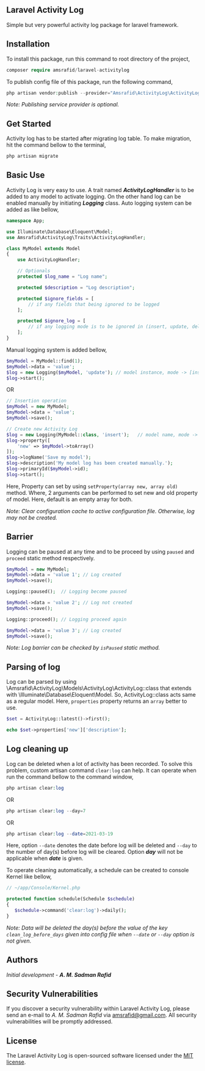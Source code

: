 ## Laravel Activity Log

Simple but very powerful activity log package for laravel framework.

## Installation

To install this package, run this command to root directory of the project,

~~~php
composer require amsrafid/laravel-activitylog
~~~

To publish config file of this package, run the following command,

~~~php
php artisan vendor:publish --provider="Amsrafid\ActivityLog\ActivityLogServiceProvider"
~~~

_Note: Publishing service provider is optional._

## Get Started

Activity log has to be started after migrating log table. To make migration, hit the command bellow to the terminal,

~~~php
php artisan migrate
~~~

## Basic Use

Activity Log is very easy to use. A trait named **_ActivityLogHandler_** is to be added to any model to activate logging. On the other hand log can be enabled manually by initiating **_Logging_** class. Auto logging system can be added as like bellow,

~~~php
namespace App;

use Illuminate\Database\Eloquent\Model;
use Amsrafid\ActivityLog\Traits\ActivityLogHandler;

class MyModel extends Model
{
    use ActivityLogHandler;

    // Optionals
    protected $log_name = "Log name";

    protected $description = "Log description";

    protected $ignore_fields = [
        // if any fields that being ignored to be logged
    ];

    protected $ignore_log = [
        // if any logging mode is to be ignored in (insert, update, delete, forceDelete)
    ];
}
~~~

Manual logging system is added bellow,

~~~php
$myModel = MyModel::find(1);
$myModel->data = 'value';
$log = new Logging($myModel, 'update'); // model instance, mode -> [insert, update, delete, forceDelete]
$log->start();
~~~
OR
~~~php
// Insertion operation
$myModel = new MyModel;
$myModel->data = 'value';
$myModel->save();

// Create new Activity Log
$log = new Logging(MyModel::class, 'insert');   // model name, mode -> [insert, update, delete, forceDelete]
$log->property([
    'new' => $myModel->toArray()
]);
$log->logName('Save my model');
$log->description('My model log has been created manually.');
$log->primaryId($myModel->id);
$log->start();
~~~

Here, Property can set by using `setProperty(array new, array old)` method. Where, 2 arguments can be performed to set new and old property of model. Here, default is an empty array for both.

_Note: Clear configuration cache to active configuration file. Otherwise, log may not be created._

## Barrier

Logging can be paused at any time and to be proceed by using `paused` and `proceed` static method respectively.

~~~php
$myModel = new MyModel;
$myModel->data = 'value 1'; // Log created
$myModel->save();

Logging::paused();  // Logging become paused

$myModel->data = 'value 2'; // Log not created
$myModel->save();

Logging::proceed(); // Logging proceed again

$myModel->data = 'value 3'; // Log created
$myModel->save();
~~~

_Note: Log barrier can be checked by `isPaused` static method._

## Parsing of log

Log can be parsed by using \Amsrafid\ActivityLog\Models\ActivityLog\ActivityLog::class that extends with \Illuminate\Database\Eloquent\Model. So, ActivityLog::class acts same as a regular model. Here, `properties` property returns an `array` better to use.

~~~php
$set = ActivityLog::latest()->first();

echo $set->properties['new']['description'];
~~~

## Log cleaning up

Log can be deleted when a lot of activity has been recorded. To solve this problem, custom artisan command `clear:log` can help. It can operate when run the command bellow to the command window,

~~~php
php artisan clear:log
~~~
OR
~~~php
php artisan clear:log --day=7
~~~
OR
~~~php
php artisan clear:log --date=2021-03-19
~~~

Here, option `--date` denotes the date before log will be deleted and `--day` to the number of day(s) before log will be cleared. Option _**day**_ will not be applicable when _**date**_ is given.

To operate cleaning automatically, a schedule can be created to console Kernel like bellow,

~~~php
// ~/app/Console/Kernel.php

protected function schedule(Schedule $schedule)
{
   $schedule->command('clear:log')->daily();
}
~~~

*Note: Data will be deleted the day(s) before the value of the key `clean_log_before_days` given into config file when `--date` or `--day` option is not given.*

## Authors

_Initial development_ - **_A. M. Sadman Rafid_**

## Security Vulnerabilities

If you discover a security vulnerability within Laravel Activity Log, please send an e-mail to _A. M. Sadman Rafid_ via [amsrafid@gmail.com](mailto:amsrafid@gmail.com). All security vulnerabilities will be promptly addressed.

## License

The Laravel Activity Log is open-sourced software licensed under the [MIT license](https://opensource.org/licenses/MIT).
